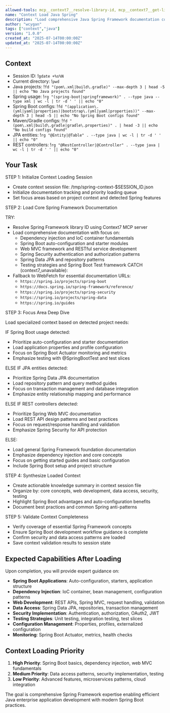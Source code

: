 ```yaml
---
allowed-tools: mcp__context7__resolve-library-id, mcp__context7__get-library-docs, WebFetch, Write, Bash(gdate:*)
name: "Context Load Java Spring"
description: "Load comprehensive Java Spring Framework documentation context for development"
author: "wcygan"
tags: ["context","java"]
version: "1.0.0"
created_at: "2025-07-14T00:00:00Z"
updated_at: "2025-07-14T00:00:00Z"
---
```


## Context

- Session ID: !`gdate +%s%N`
- Current directory: !`pwd`
- Java projects: !`fd "(pom\.xml|build\.gradle)" --max-depth 3 | head -5 || echo "No Java projects found"`
- Spring usage: !`rg "(spring-boot|springframework)" . --type java --type xml | wc -l | tr -d ' ' || echo "0"`
- Spring Boot configs: !`fd "(application\.(yml|yaml|properties)|bootstrap\.(yml|yaml|properties))" --max-depth 3 | head -5 || echo "No Spring Boot configs found"`
- Maven/Gradle configs: !`fd "(pom\.xml|build\.gradle|gradle\.properties)" . | head -3 || echo "No build configs found"`
- JPA entities: !`rg "@Entity|@Table" . --type java | wc -l | tr -d ' ' || echo "0"`
- REST controllers: !`rg "@RestController|@Controller" . --type java | wc -l | tr -d ' ' || echo "0"`

## Your Task

STEP 1: Initialize Context Loading Session

- Create context session file: /tmp/spring-context-$SESSION_ID.json
- Initialize documentation tracking and priority loading queue
- Set focus areas based on project context and detected Spring features

STEP 2: Load Core Spring Framework Documentation

TRY:

- Resolve Spring Framework library ID using Context7 MCP server
- Load comprehensive documentation with focus on:
  - Dependency injection and IoC container fundamentals
  - Spring Boot auto-configuration and starter modules
  - Web MVC framework and RESTful service development
  - Spring Security authentication and authorization patterns
  - Spring Data JPA and repository patterns
  - Testing strategies and Spring Boot Test framework
    CATCH (context7_unavailable):
- Fallback to WebFetch for essential documentation URLs:
  - `https://spring.io/projects/spring-boot`
  - `https://docs.spring.io/spring-framework/reference/`
  - `https://spring.io/projects/spring-security`
  - `https://spring.io/projects/spring-data`
  - `https://spring.io/guides`

STEP 3: Focus Area Deep Dive

Load specialized context based on detected project needs:

IF Spring Boot usage detected:

- Prioritize auto-configuration and starter documentation
- Load application properties and profile configuration
- Focus on Spring Boot Actuator monitoring and metrics
- Emphasize testing with @SpringBootTest and test slices

ELSE IF JPA entities detected:

- Prioritize Spring Data JPA documentation
- Load repository pattern and query method guides
- Focus on transaction management and database integration
- Emphasize entity relationship mapping and performance

ELSE IF REST controllers detected:

- Prioritize Spring Web MVC documentation
- Load REST API design patterns and best practices
- Focus on request/response handling and validation
- Emphasize Spring Security for API protection

ELSE:

- Load general Spring Framework foundation documentation
- Emphasize dependency injection and core concepts
- Focus on getting started guides and basic configuration
- Include Spring Boot setup and project structure

STEP 4: Synthesize Loaded Context

- Create actionable knowledge summary in context session file
- Organize by: core concepts, web development, data access, security, testing
- Highlight Spring Boot advantages and auto-configuration benefits
- Document best practices and common Spring anti-patterns

STEP 5: Validate Context Completeness

- Verify coverage of essential Spring Framework concepts
- Ensure Spring Boot development workflow guidance is complete
- Confirm security and data access patterns are loaded
- Save context validation results to session state

## Expected Capabilities After Loading

Upon completion, you will provide expert guidance on:

- **Spring Boot Applications**: Auto-configuration, starters, application structure
- **Dependency Injection**: IoC container, bean management, configuration patterns
- **Web Development**: REST APIs, Spring MVC, request handling, validation
- **Data Access**: Spring Data JPA, repositories, transaction management
- **Security Implementation**: Authentication, authorization, OAuth2, JWT
- **Testing Strategies**: Unit testing, integration testing, test slices
- **Configuration Management**: Properties, profiles, externalized configuration
- **Monitoring**: Spring Boot Actuator, metrics, health checks

## Context Loading Priority

1. **High Priority**: Spring Boot basics, dependency injection, web MVC fundamentals
2. **Medium Priority**: Data access patterns, security implementation, testing
3. **Low Priority**: Advanced features, microservices patterns, cloud integration

The goal is comprehensive Spring Framework expertise enabling efficient Java enterprise application development with modern Spring Boot practices.